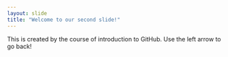 ```yaml
---
layout: slide
title: "Welcome to our second slide!"
---
```

This is created by the course of introduction to GitHub.
Use the left arrow to go back!
